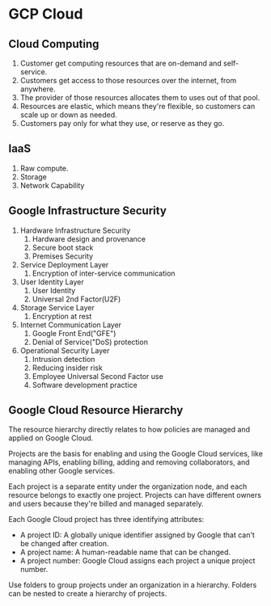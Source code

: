 # GCP Cloud

## Cloud Computing

1. Customer get computing resources that are on-demand and self-service.
2. Customers get access to those resources over the internet, from anywhere.
3. The provider of those resources allocates them to uses out of that pool.
4. Resources are elastic, which means they're flexible, so customers can scale up or down as needed.
5. Customers pay only for what they use, or reserve as they go.

## IaaS

1. Raw compute.
2. Storage
3. Network Capability

## Google Infrastructure Security

1. Hardware Infrastructure Security
   1. Hardware design and provenance
   2. Secure boot stack
   3. Premises Security
2. Service Deployment Layer
   1. Encryption of inter-service communication
3. User Identity Layer
   1. User Identity
   2. Universal 2nd Factor(U2F)
4. Storage Service Layer
   1. Encryption at rest
5. Internet Communication Layer
   1. Google Front End("GFE")
   2. Denial of Service("DoS) protection
6. Operational Security Layer
   1. Intrusion detection
   2. Reducing insider risk
   3. Employee Universal Second Factor use
   4. Software development practice

## Google Cloud Resource Hierarchy

The resource hierarchy directly relates to how policies are managed and applied on Google Cloud.

Projects are the basis for enabling and using the Google Cloud services, like managing APIs, enabling billing, adding and removing collaborators, and enabling other Google services.

Each project is a separate entity under the organization node, and each resource belongs to exactly one project. Projects can have different owners and users because they're billed and managed separately.

Each Google Cloud project has three identifying attributes:

* A project ID: A globally unique identifier assigned by Google that can't be changed after creation.
* A project name: A human-readable name that can be changed.
* A project number: Google Cloud assigns each project a unique project number.

Use folders to group projects under an organization in a hierarchy. Folders can be nested to create a hierarchy of projects.